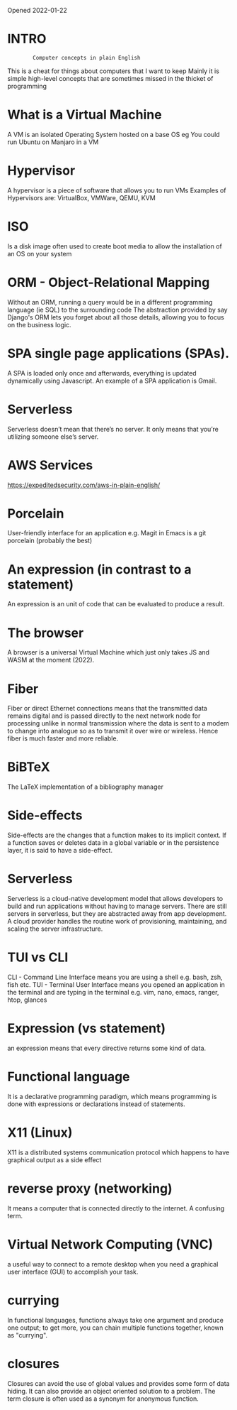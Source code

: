 Opened 2022-01-22

# INTRO
            
            Computer concepts in plain English

This is a cheat for things about computers that I want to keep
Mainly it is simple high-level concepts that are sometimes missed in the thicket of programming

# What is a Virtual Machine
A VM is an isolated Operating System hosted on a base OS
eg You could run Ubuntu on Manjaro in a VM


# Hypervisor
A hypervisor is a piece of software that allows you to run VMs
Examples of Hypervisors are: VirtualBox, VMWare, QEMU, KVM 

# ISO
Is a disk image often used to create boot media to allow the installation of an OS on your system


# ORM - Object-Relational Mapping
Without an ORM, running a query would be in a different programming language (ie SQL) to the surrounding code
The abstraction provided by say Django's ORM lets you forget about all those details, allowing you to focus on the business logic.

# SPA single page applications (SPAs). 
A SPA is loaded only once and afterwards, everything is updated dynamically using Javascript. An example of a SPA application is Gmail.

# Serverless
Serverless doesn’t mean that there’s no server. It only means that you’re utilizing someone else’s server.

# AWS Services
https://expeditedsecurity.com/aws-in-plain-english/

# Porcelain
User-friendly interface for an application e.g. Magit in Emacs is a git porcelain (probably the best)

# An expression (in contrast to a statement)
An expression is an unit of code that can be evaluated to produce a result.

# The browser
A browser is a universal Virtual Machine which just only takes JS and WASM at the moment (2022).

# Fiber
Fiber or direct Ethernet connections means that the transmitted data remains digital and is passed directly to the next network node for processing
unlike in normal transmission where the data is sent to a modem to change into analogue so as to transmit it over wire or wireless. Hence fiber is
much faster and more reliable.

# BiBTeX
The LaTeX implementation of a bibliography manager 

# Side-effects
Side-effects are the changes that a function makes to its implicit context. If a function saves or deletes data in a global variable or in the persistence layer, it is said to have a side-effect.

# Serverless
Serverless is a cloud-native development model that allows developers to build and run applications without having to manage servers. There are still servers in serverless, but they are abstracted away from app development. A cloud provider handles the routine work of provisioning, maintaining, and scaling the server infrastructure.

# TUI vs CLI
CLI - Command Line Interface means you are using a shell e.g. bash, zsh, fish etc.
TUI - Terminal User Interface means you opened an application in the terminal and are typing in the terminal e.g. vim, nano, emacs, ranger, htop, glances

# Expression (vs statement)
an expression means that every directive returns some kind of data.

# Functional language
It is a declarative programming paradigm, which means programming is done with expressions or declarations instead of statements.

# X11 (Linux)
X11 is a distributed systems communication protocol which happens to have graphical output as a side effect

# reverse proxy (networking)
It means a computer that is connected directly to the internet. A confusing term.

# Virtual Network Computing (VNC) 
a useful way to connect to a remote desktop when you need a graphical user interface (GUI) to accomplish your task.

# currying
In functional languages, functions always take one argument and produce one output; to get more, you can chain multiple functions together, known as "currying". 

# closures
Closures can avoid the use of global values and provides some form of data hiding. It can also provide an object oriented solution to a problem.
The term closure is often used as a synonym for anonymous function. 

